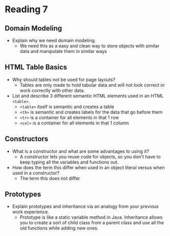 # Reading 7

## Domain Modeling

- Explain why we need domain modeling.
    - We need this as a easy and clean way to store objects with similar data and manipulate them in similar ways

## HTML Table Basics

- Why should tables not be used for page layouts?
    - Tables are only made to hold tabular data and will not look correct or work correctly with other data.
- List and describe 3 different semantic HTML elements used in an HTML `<table>`.
    - `<table>` itself is semantic and creates a table
    - `<th>` is semantic and creates labels for the data that go before them
    - `<tr>` is a container for all elements in that 1 row
    - `<col>` is a container for all elements in that 1 column

## Constructors

- What is a constructor and what are some advantages to using it?
    - A constructor lets you reuse code for objects, so you don't have to keep typing all the variables and functions
      out.
- How does the term this differ when used in an object literal versus when used in a constructor?
    - The term this does not differ

## Prototypes

- Explain prototypes and inheritance via an analogy from your previous work experience.
    - Prototype is like a static variable method in Java. Inheritance allows you to create a sort of child class from a
      parent class and use all the old functions while adding new ones.

